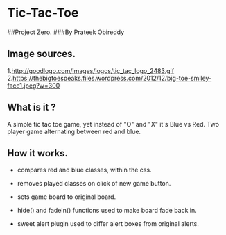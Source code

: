 # Tic-Tac-Toe

##Project Zero.
###By Prateek Obireddy

## Image sources.

1.http://goodlogo.com/images/logos/tic_tac_logo_2483.gif
2.https://thebigtoespeaks.files.wordpress.com/2012/12/big-toe-smiley-face1.jpeg?w=300

## What is it ?
A simple tic tac toe game, yet instead of "O" and "X" it's Blue vs Red.
Two player game alternating between red and blue.

## How it works.

* compares red and blue classes, within the css.
* removes played classes on click of new game button.
* sets game board to original board.
* hide() and fadeIn() functions used to make board fade back in.

* sweet alert plugin used to differ alert boxes from original alerts.
